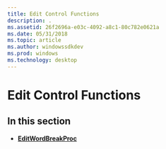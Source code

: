 ```yaml
---
title: Edit Control Functions
description: .
ms.assetid: 26f2696a-e03c-4092-a8c1-80c782e0621a
ms.date: 05/31/2018
ms.topic: article
ms.author: windowssdkdev
ms.prod: windows
ms.technology: desktop
---
```


# Edit Control Functions

## In this section

-   [**EditWordBreakProc**](editwordbreakproc.md)

 

 




